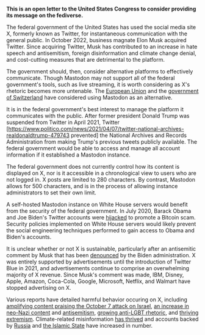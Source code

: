 **This is an open letter to the United States Congress to consider providing its message on the fediverse.**

The federal government of the United States has used the social media site X, formerly known as Twitter, for instantaneous communication with the general public. In October 2022, business magnate Elon Musk acquired Twitter. Since acquiring Twitter, Musk has contributed to an increase in hate speech and antisemitism, foreign disinformation and climate change denial, and cost-cutting measures that are detrimental to the platform.

The government should, then, consider alternative platforms to effectively communicate. Though Mastodon may not support all of the federal government's tools, such as live streaming, it is worth considering as X's rhetoric becomes more untenable. The [European Union](https://www.pcmag.com/news/eu-joins-mastodon-social-network-sets-up-its-own-server) and the [government of Switzerland](https://www.brusselstimes.com/689084/swiss-government-says-it-will-also-communicate-on-alternative-network-to-x) have considered using Mastodon as an alternative.

It is in the federal government's best interest to manage the platform it communicates with the public. After former president Donald Trump was suspended from Twitter in April 2021, Twitter [https://www.politico.com/news/2021/04/07/twitter-national-archives-realdonaldtrump-479743 prevented] the National Archives and Records Administration from making Trump's previous tweets publicly available. The federal government would be able to access and manage all account information if it established a Mastodon instance.

The federal government does not currently control how its content is displayed on X, nor is it accessible in a chronological view to users who are not logged in. X posts are limited to 280 characters. By contrast, Mastodon allows for 500 characters, and is in the process of allowing instance administrators to set their own limit.

A self-hosted Mastodon instance on White House servers would benefit from the security of the federal government. In July 2020, Barack Obama and Joe Biden's Twitter accounts were [hijacked](https://www.nytimes.com/2020/07/15/technology/twitter-hack-bill-gates-elon-musk.html) to promote a Bitcoin scam. Security policies implemented on White House servers would likely prevent the social engineering techniques performed to gain access to Obama and Biden's accounts.

It is unclear whether or not X is sustainable, particularly after an antisemitic comment by Musk that has been [denounced](https://www.nytimes.com/2023/11/17/us/politics/elon-musk-antisemitism-white-house.html) by the Biden administration. X was entirely supported by advertisements until the introduction of Twitter Blue in 2021, and advertisements continue to comprise an overwhelming majority of X revenue. Since Musk's comment was made, IBM, Disney, Apple, Amazon, Coca-Cola, Google, Microsoft, Netflix, and Walmart have stopped advertising on X.

Various reports have detailed harmful behavior occuring on X, including [amplifying content praising the October 7 attack on Israel](https://www.isdglobal.org/digital_dispatches/illegal-violent-terrorist-content-relating-to-hamas-israel-conflict-reaches-millions-on), [an increase in neo-Nazi content](https://networkcontagion.us/wp-content/uploads/CAM_Musk-Ye-Groypers_1.26.23_v2.pdf) and [antisemitism](https://www.springer.com/journal/42001), [growing anti-LGBT rhetoric](https://counterhate.com/research/toxic-twitter-anti-lgbtq/), and [thriving extremism](https://www.adl.org/resources/blog/extremists-and-conspiracy-theorists-reemerge-twitter). Climate-related misinformation [has thrived](https://healthfeedback.org/misinformation-superspreaders-thriving-on-musk-owned-twitter/) and accounts backed by [Russia](https://op.europa.eu/en/publication-detail/-/publication/c1d645d0-42f5-11ee-a8b8-01aa75ed71a1/language-de) and [the Islamic State](https://www.isdglobal.org/isd-in-the-news/isd-finds-an-increase-in-islamist-state-accounts-under-elon-musks-twitter-reign/) have increased in number.
